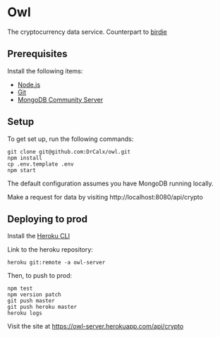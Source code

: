 # Owl

The cryptocurrency data service. Counterpart to [birdie](https://github.com/DrCalx/birdie)

## Prerequisites

Install the following items:
  - [Node.js](https://nodejs.org/)
  - [Git](https://git-scm.com/downloads)
  - [MongoDB Community Server](https://www.mongodb.com/)

## Setup

To get set up, run the following commands:
```
git clone git@github.com:DrCalx/owl.git
npm install
cp .env.template .env
npm start
```

The default configuration assumes you have MongoDB running locally.

Make a request for data by visiting http://localhost:8080/api/crypto

## Deploying to prod

Install the [Heroku CLI](https://devcenter.heroku.com/articles/heroku-cli)

Link to the heroku repository:
```
heroku git:remote -a owl-server
```

Then, to push to prod:
```
npm test
npm version patch
git push master
git push heroku master
heroku logs
```

Visit the site at https://owl-server.herokuapp.com/api/crypto